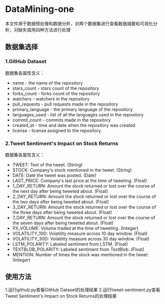# DataMining-one
本文件用于数据预处理和数据分析，对两个数据集进行查看数据摘要和可视化分析，对缺失值用四种方法进行处理

## 数据集选择
### 1.GitHub Dataset
数据集各属性含义：
* name - the name of the repository
* stars_count - stars count of the repository
* forks_count - forks count of the repository
* watchers - watchers in the repository
* pull_requests - pull requests made in the repository
* primary_language - the primary language of the repository
* languages_used - list of all the languages used in the repository
* commit_count - commits made in the repository
* created_at - time and date when the repository was created
* license - license assigned to the repository.
### 2.Tweet Sentiment's Impact on Stock Returns
数据集各属性含义：
* TWEET: Text of the tweet. (String)
* STOCK: Company's stock mentioned in the tweet. (String)
* DATE: Date the tweet was posted. (Date)
* LAST_PRICE: Company's last price at the time of tweeting. (Float)
* 1_DAY_RETURN: Amount the stock returned or lost over the course of the next day after being tweeted about. (Float)
* 2_DAY_RETURN: Amount the stock returned or lost over the course of the two days after being tweeted about. (Float)
* 3_DAY_RETURN: Amount the stock returned or lost over the course of the three days after being tweeted about. (Float)
* 7_DAY_RETURN: Amount the stock returned or lost over the course of the seven days after being tweeted about. (Float)
* PX_VOLUME: Volume traded at the time of tweeting. (Integer)
* VOLATILITY_10D: Volatility measure across 10 day window. (Float)
* VOLATILITY_30D: Volatility measure across 30 day window. (Float)
* LSTM_POLARITY: Labeled sentiment from LSTM. (Float)
* TEXTBLOB_POLARITY: Labeled sentiment from TextBlob. (Float)
* MENTION: Number of times the stock was mentioned in the tweet. (Integer)

## 使用方法
1.运行github.py查看GitHub Dataset的处理结果
2.运行tweet-sentiment.py查看Tweet Sentiment's Impact on Stock Returns的处理结果
